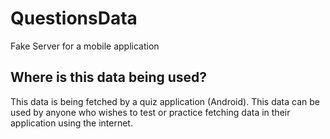 # QuestionsData
Fake Server for a mobile application

## Where is this data being used?

This data is being fetched by a quiz application (Android). This data can be used by anyone who wishes to test or practice fetching data in their application using the internet. 
